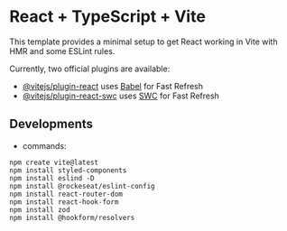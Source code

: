 # React + TypeScript + Vite

This template provides a minimal setup to get React working in Vite with HMR and some ESLint rules.

Currently, two official plugins are available:

- [@vitejs/plugin-react](https://github.com/vitejs/vite-plugin-react/blob/main/packages/plugin-react/README.md) uses [Babel](https://babeljs.io/) for Fast Refresh
- [@vitejs/plugin-react-swc](https://github.com/vitejs/vite-plugin-react-swc) uses [SWC](https://swc.rs/) for Fast Refresh

## Developments

- commands:

```
npm create vite@latest
npm install styled-components
npm install eslind -D
npm install @rockeseat/eslint-config
npm install react-router-dom
npm install react-hook-form
npm install zod
npm install @hookform/resolvers
```